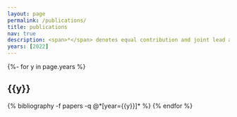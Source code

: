 ```yaml
---
layout: page
permalink: /publications/
title: publications
nav: true
description: <span>*</span> denotes equal contribution and joint lead authorship.
years: [2022]
---
```

<!-- _pages/publications.md -->
<div class="publications">

{%- for y in page.years %}
  <h2 class="year">{{y}}</h2>
  {% bibliography -f papers -q @*[year={{y}}]* %}
{% endfor %}

</div>
